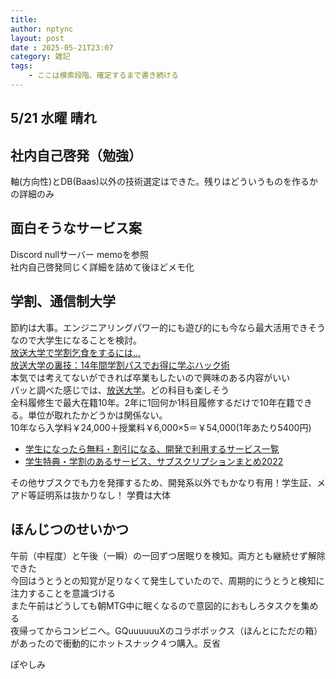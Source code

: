 ```yaml
---
title: 
author: nptync
layout: post
date : 2025-05-21T23:07
category: 雑記
tags:
    - ここは模索段階、確定するまで書き続ける
---
```

## 5/21 水曜 晴れ
## 社内自己啓発（勉強）
軸(方向性)とDB(Baas)以外の技術選定はできた。残りはどういうものを作るかの詳細のみ

## 面白そうなサービス案
Discord nullサーバー memoを参照\
社内自己啓発同じく詳細を詰めて後ほどメモ化

## 学割、通信制大学
節約は大事。エンジニアリングパワー的にも遊び的にも今なら最大活用できそうなので大学生になることを検討。\
[放送大学で学割乞食をするには…](https://note.com/joraku_kogyo/n/na583fdb908b2)\
[放送大学の裏技：14年間学割パスでお得に学ぶハック術](https://www.amazon.co.jp/%E6%94%BE%E9%80%81%E5%A4%A7%E5%AD%A6%E3%81%AE%E8%A3%8F%E6%8A%80%EF%BC%9A14%E5%B9%B4%E9%96%93%E5%AD%A6%E5%89%B2%E3%83%91%E3%82%B9%E3%81%A7%E3%81%8A%E5%BE%97%E3%81%AB%E5%AD%A6%E3%81%B6%E3%83%8F%E3%83%83%E3%82%AF%E8%A1%93-Hack-Open-University-Japan-ebook/dp/B0DP1YC4JC?__mk_ja_JP=%E3%82%AB%E3%82%BF%E3%82%AB%E3%83%8A&crid=QMREEMRCDVS5&dib=eyJ2IjoiMSJ9.AgHqfCUOGe99cQ4tMKkkHXsASsSskjUu6-uJMIoCLB_A2Lwc2PNqdiZIK4_nvbh7eno0WG6QE4hIuJorgn4UUK7ytcE1TEYMozneb9bqsb0mHT79c5mSPnlJQeb5hgRjBJaEUhDHsdJxtGfjuNal_bF9njS6fwuRZjgl16cuirIX7QlBrkROUTTUy523N3MRV26kGDdvcVePbCTZX598Hb28D8_h2MsTJl8Cx2Tt9JA.ecrhIpaX8qLDANp2p9Rc_MIGaEOLXfH16dCfC4bKB0s&dib_tag=se&keywords=%E6%94%BE%E9%80%81%E5%A4%A7%E5%AD%A6&qid=1734411745&s=books&sprefix=%E6%94%BE%E9%80%81%E5%A4%A7%E5%AD%A6,stripbooks,586&sr=1-3&linkCode=sl1&tag=joraku09-22&linkId=bcb0c9cba431fe2821ebc48c16c5656a&language=ja_JP&ref_=as_li_ss_tl)\
本気では考えてないができれば卒業もしたいので興味のある内容がいい\
パッと調べた感じでは、[放送大学](https://www.ouj.ac.jp/)。どの科目も楽しそう\
全科履修生で最大在籍10年。2年に1回何か1科目履修するだけで10年在籍できる。単位が取れたかどうかは関係ない。\
10年なら入学料￥24,000＋授業料￥6,000×5＝￥54,000(1年あたり5400円)
- [学生になったら無料・割引になる、開発で利用するサービス一覧](https://zenn.dev/shivase/articles/012-student-discount-services)
- [学生特典・学割のあるサービス、サブスクリプションまとめ2022](https://qiita.com/y_a_m_a/items/ea5bf6c36bc432441312)

その他サブスクでも力を発揮するため、開発系以外でもかなり有用！学生証、メアド等証明系は抜かりなし！
学費は大体

## ほんじつのせいかつ
午前（中程度）と午後（一瞬）の一回ずつ居眠りを検知。両方とも継続せず解除できた\
今回はうとうとの知覚が足りなくて発生していたので、周期的にうとうと検知に注力することを意識づける\
また午前はどうしても朝MTG中に眠くなるので意図的におもしろタスクを集める\
夜帰ってからコンビニへ。GQuuuuuuXのコラボボックス（ほんとにただの箱）があったので衝動的にホットスナック４つ購入。反省

ぽやしみ
